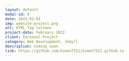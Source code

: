 ```yaml
---
layout: default
modal-id: 6
date: 2022-02-01
img: website-project.png
alt: HTML Tag Cartoon
project-date: February 2022
client: Personal Project
category: Web Development, Jekyll
description: Coming soon
link: https://github.com/SimonT321/SimonT321.github.io
---
```

